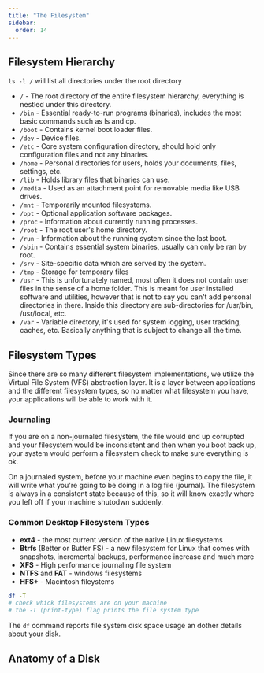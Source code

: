 ```yaml
---
title: "The Filesystem"
sidebar:
  order: 14
---
```


## Filesystem Hierarchy

`ls -l /` will list all directories under the root directory

- `/` - The root directory of the entire filesystem hierarchy, everything is nestled under this directory.
- `/bin` - Essential ready-to-run programs (binaries), includes the most basic commands such as ls and cp.
- `/boot` - Contains kernel boot loader files.
- `/dev` - Device files.
- `/etc` - Core system configuration directory, should hold only configuration files and not any binaries.
- `/home` - Personal directories for users, holds your documents, files, settings, etc.
- `/lib` - Holds library files that binaries can use.
- `/media` - Used as an attachment point for removable media like USB drives.
- `/mnt` - Temporarily mounted filesystems.
- `/opt` - Optional application software packages.
- `/proc` - Information about currently running processes.
- `/root` - The root user's home directory.
- `/run` - Information about the running system since the last boot.
- `/sbin` - Contains essential system binaries, usually can only be ran by root.
- `/srv` - Site-specific data which are served by the system.
- `/tmp` - Storage for temporary files
- `/usr` - This is unfortunately named, most often it does not contain user files in the sense of a home folder. This is meant for user installed software and utilities, however that is not to say you can't add personal directories in there. Inside this directory are sub-directories for /usr/bin, /usr/local, etc.
- `/var` - Variable directory, it's used for system logging, user tracking, caches, etc. Basically anything that is subject to change all the time.

## Filesystem Types

Since there are so many different filesystem implementations, we utilize the Virtual File System (VFS) abstraction layer. It is a layer between applications and the different filesystem types, so no matter what filesystem you have, your applications will be able to work with it.

### Journaling

If you are on a non-journaled filesystem, the file would end up corrupted and your filesystem would be inconsistent and then when you boot back up, your system would perform a filesystem check to make sure everything is ok.

On a journaled system, before your machine even begins to copy the file, it will write what you're going to be doing in a log file (journal). The filesystem is always in a consistent state because of this, so it will know exactly where you left off if your machine shutodwn suddenly.

### Common Desktop Filesystem Types

- **ext4** - the most current version of the native Linux filesystems
- **Btrfs** (Better or Butter FS) - a new filesystem for Linux that comes with snapshots, incremental backups, performance increase and much more
- **XFS** - High performance journaling file system
- **NTFS** and **FAT** - windows filesystems
- **HFS+** - Macintosh fileystems

```bash
df -T
# check whick filesystems are on your machine
# the -T (print-type) flag prints the file system type
```

The `df` command reports file system disk space usage an dother details about your disk.

## Anatomy of a Disk
